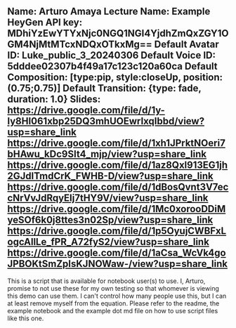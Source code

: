 Name: Arturo Amaya
Lecture Name: Example
HeyGen API key: MDhiYzEwYTYxNjc0NGQ1NGI4YjdhZmQxZGY1OGM4NjMtMTcxNDQxOTkxMg==
Default Avatar ID: Luke_public_3_20240306
Default Voice ID: 5dddee02307b4f49a17c123c120a60ca
Default Composition: [type:pip, style:closeUp, position:(0.75;0.75)]
Default Transition: {type: fade, duration: 1.0}
Slides:
    https://drive.google.com/file/d/1y-ly8HI061xbp25DQ3mhUOEwrIxqIbbd/view?usp=share_link
    https://drive.google.com/file/d/1xh1JPrktNOeri7bHAwu_kDc9SIt4_mjp/view?usp=share_link
    https://drive.google.com/file/d/1az8Qxl913EG1jh2GJdlTmdCrK_FWHB-D/view?usp=share_link
    https://drive.google.com/file/d/1dBosQvnt3V7eccNrVvJdRqyEIj7tHY9V/view?usp=share_link
    https://drive.google.com/file/d/1Mc0xorooDDiMyeSOf6k0j8ttes3n02Sp/view?usp=share_link 
    https://drive.google.com/file/d/1p5OyujCWBFxLogcAllLe_fPR_A72fyS2/view?usp=share_link
    https://drive.google.com/file/d/1aCsa_WcVk4goJPBOKtSmZpIsKJNOWaw-/view?usp=share_link
--

This is a script that is available for notebook user(s) to use. I, Arturo, promise to not use these for my own testing so that whomever is viewing this demo can use them. I can't control how many people use this, but I can at least remove myself from the equation.
Please refer to the readme, the example notebook and the example dot md file on how to use script files like this one.